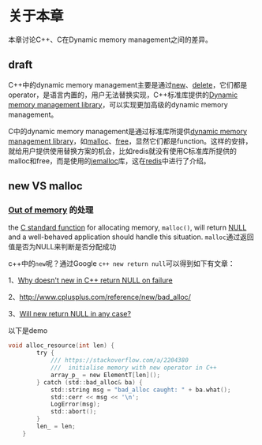 # 关于本章

本章讨论C++、C在Dynamic memory management之间的差异。

## draft

C++中的dynamic memory management主要是通过[new](https://en.cppreference.com/w/cpp/language/new)、[delete](https://en.cppreference.com/w/cpp/language/delete)，它们都是operator，是语言内置的，用户无法替换实现，C++标准库提供的[Dynamic memory management library](https://en.cppreference.com/w/cpp/memory)，可以实现更加高级的dynamic memory management。

C中的dynamic memory management是通过标准库所提供[dynamic memory management library](https://en.cppreference.com/w/c/memory)，如[malloc](https://en.cppreference.com/w/c/memory/malloc)、[free](https://en.cppreference.com/w/c/memory/free)，显然它们都是function。这样的安排，就给用户提供使用替换方案的机会，比如redis就没有使用C标准库所提供的malloc和free，而是使用的[jemalloc](http://jemalloc.net/)库，这在[redis](https://github.com/antirez/redis)中进行了介绍。

## new VS malloc

### [Out of memory](https://en.wikipedia.org/wiki/Out_of_memory) 的处理

 the [C standard function](https://en.wikipedia.org/wiki/C_standard_function) for allocating memory, `malloc()`, will return [NULL](https://en.wikipedia.org/wiki/Null_pointer) and a well-behaved application should handle this situation. `malloc`通过返回值是否为NULL来判断是否分配成功

c++中的`new`呢？通过Google `c++ new return null`可以得到如下有文章：

1、[Why doesn't new in C++ return NULL on failure](https://stackoverflow.com/questions/26419786/why-doesnt-new-in-c-return-null-on-failure)

2、http://www.cplusplus.com/reference/new/bad_alloc/

3、[Will new return NULL in any case?](https://stackoverflow.com/questions/550451/will-new-return-null-in-any-case)



以下是demo

```c
void alloc_resource(int len) {
		try {
			/// https://stackoverflow.com/a/2204380
			///  initialise memory with new operator in C++
			array_p_ = new ElementT[len]();
		} catch (std::bad_alloc& ba) {
			std::string msg = "bad_alloc caught: " + ba.what();
			std::cerr << msg << '\n';
			LogError(msg);
			std::abort();
		}
		len_ = len;
	}
```

